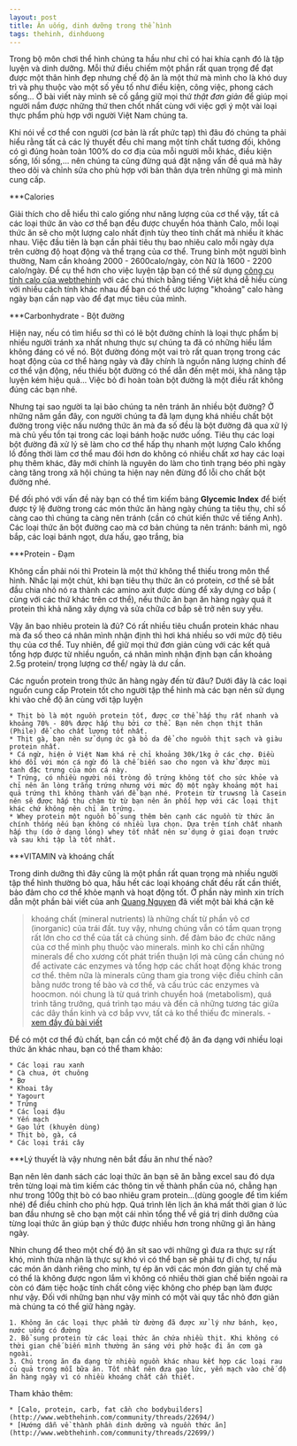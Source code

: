 ```yaml
---
layout: post
title: Ăn uống, dinh dưỡng trong thể hình
tags: thehinh, dinhduong  
---
```


Trong bộ môn chơi thể hình chúng ta hầu như chỉ có hai khía cạnh đó là tập luyện và dinh dưỡng. Mỗi thứ điều chiếm một phần rất quan trọng để đạt được một thân hình đẹp nhưng chế độ ăn là một thứ mà mình cho là khó duy trì và phụ thuộc vào một số yếu tố như điều kiện, công việc, phong cách sống... Ở bài viết này mình sẽ cố gắng giữ mọi thứ *thật đơn giản* để giúp mọi người nắm được những thứ then chốt nhất cùng với việc gợi ý một vài loại thực phẩm phù hợp với người Việt Nam chúng ta. 

Khi nói về cơ thể con người (cơ bản là rất phức tạp) thì đâu đó chúng ta phải hiểu rằng tất cả các lý thuyết đều chỉ mang một tính chất tương đối, không có gì đúng hoàn toàn 100% do cơ địa của mỗi người mỗi khác, điều kiện sống, lối sống,... nên chúng ta cũng đừng quá đặt nặng vấn đề quá mà hãy theo dõi và chỉnh sửa cho phù hợp với bản thân dựa trên những gì mà mình cung cấp.

***Calories

Giải thích cho dễ hiểu thì calo giống như năng lượng của cơ thể vậy, tất cả các loại thức ăn vào cơ thể bạn đều được chuyển hóa thành Calo, mỗi loại thức ăn sẽ cho một lượng calo nhất định tùy theo tính chất mà nhiều ít khác nhau. Việc đầu tiên là bạn cần phải tiêu thụ bao nhiêu calo mỗi ngày dựa trên cường độ hoạt động và thể trạng của cơ thể. Trung bình một người bình thường, Nam cần khoảng 2000 - 2600calo/ngày, còn Nữ là 1600 - 2200 calo/ngày. Để cụ thể hơn cho việc luyện tập bạn có thể sử dụng [công cụ tính calo của webthehinh](http://www.webthehinh.com/community/pages/cong-cu-tinh-luong-calo-bodybuilders/) với các chú thích bằng tiếng Việt khá dễ hiểu cùng với nhiều cách tính khác nhau để bạn có thể ước lượng "khoảng" calo hàng ngày bạn cần nạp vào để đạt mục tiêu của mình.

***Carbonhydrate - Bột đường

Hiện nay, nếu có tìm hiểu sơ thì có lẽ bột đường chính là loại thực phẩm bị nhiều người tránh xa nhất nhưng thực sự chúng ta đã có những hiểu lầm không đáng có về nó. Bột đường đóng một vai trò rất quan trọng trong các hoạt động của cơ thể hàng ngày và đây chính là nguồn năng lượng chính để cơ thể vận động, nếu thiếu bột đường có thể dẫn đến mệt mỏi, khả năng tập luyện kém hiệu quả... Việc bỏ đi hoàn toàn bột đường là một điều rất không đúng các bạn nhé.

Nhưng tại sao người ta lại bảo chúng ta nên tránh ăn nhiều bột đường? Ở những năm gần đây, con người chúng ta đã lạm dụng khá nhiều chất bột đường trong việc nấu nướng thức ăn mà đa số đều là bột đường đã qua xử lý mà chủ yếu tồn tại trong các loại bánh hoặc nước uống. Tiêu thụ các loại bột đường đã xử lý sẽ làm cho cơ thể hấp thụ nhanh một lượng Calo khổng lồ đồng thời làm cơ thể mau đói hơn do không có nhiều chất xơ hay các loại phụ thêm khác, đây mới chính là nguyên do làm cho tình trạng béo phì ngày càng tăng trong xã hội chúng ta hiện nay nên đừng đổ lỗi cho chất bột đường nhé.

Để đối phó với vấn đề này bạn có thể tìm kiếm bảng **Glycemic Index** để biết được tỷ lệ đường trong các món thức ăn hàng ngày chúng ta tiêu thụ, chỉ số càng cao thì chúng ta càng nên tránh (cần có chút kiến thức về tiếng Anh). Các loại thức ăn bột đường cao mà cơ bản chúng ta nên tránh: bánh mì, ngô bắp, các loại bánh ngọt, dưa hấu, gạo trắng, bia

***Protein - Đạm

Không cần phải nói thì Protein là một thứ không thể thiếu trong môn thể hình. Nhắc lại một chút, khi bạn tiêu thụ thức ăn có protein, cơ thể sẽ bắt đầu chia nhỏ nó ra thành các amino axit được dùng để xây dựng cơ bắp ( cùng với các thứ khác trên cơ thể), nếu thức ăn bạn ăn hàng ngày quá ít protein thì khả năng xây dựng và sửa chữa cơ bắp sẽ trở nên suy yếu.

Vậy ăn bao nhiêu protein là đủ? Có rất nhiều tiêu chuẩn protein khác nhau mà đa số theo cá nhân mình nhận định thì hơi khá nhiều so với mức độ tiêu thụ của cơ thể. Tuy nhiên, để giữ mọi thứ đơn giản cùng với các kết quả tổng hợp được từ nhiều nguồn, cá nhân mình nhận định bạn cần khoảng 2.5g protein/ trọng lượng cơ thể/ ngày là dư cần. 

Các nguồn protein trong thức ăn hàng ngày đến từ đâu? Dưới đây là các loại nguồn cung cấp Protein tốt cho người tập thể hình mà các bạn nên sử dụng khi vào chế độ ăn cùng với tập luyện

	* Thịt bò là một nguồn protein tốt, được cơ thể hấp thụ rất nhanh và khoảng 70% - 80% được hấp thụ bởi cơ thể. Bạn nên chọn thịt thăn (Phile) để cho chất lượng tốt nhất.
	* Thịt gà, bạn nên sử dụng ức gà bỏ da để cho nguồn thịt sạch và giàu protein nhất.
	* Cá ngừ, hiện ở Việt Nam khá rẻ chỉ khoảng 30k/1kg ở các chợ. Điều khó đối với món cá ngừ đó là chế biến sao cho ngon và khử được mùi tanh đặc trưng của món cá này.
	* Trứng, có nhiều người nói tròng đỏ trứng không tốt cho sức khỏe và chỉ nên ăn lòng trắng trứng nhưng với mức độ một ngày khoảng một hai quả trứng thì không thành vấn đề bạn nhé. Protein từ truwsng là Casein nên sẽ được hấp thu chậm từ từ bạn nên ăn phối hợp với các loại thịt khác chứ không nên chỉ ăn trứng.
	* Whey protein một nguồn bổ sung thêm bên cạnh các nguồn từ thức ăn chính thống nếu bạn không có nhiều lựa chọn. Dựa trên tính chất nhanh hấp thụ (do ở dạng lỏng) whey tốt nhất nên sử dụng ở giai đoạn trước và sau khi tập là tốt nhất.

***VITAMIN và khoáng chất

Trong dinh dưỡng thì đây cũng là một phần rất quan trọng mà nhiều người tập thể hình thường bỏ qua, hầu hết các loại khoáng chất đều rất cần thiết, bảo đảm cho cơ thể khỏe mạnh và hoạt động tốt. Ở phần này mình xin trích dẫn một phần bài viết của anh [Quang Nguyen](https://www.facebook.com/quangbangs) đã viết một bài khá cặn kẽ

>khoáng chất (mineral nutrients) là những chất từ phần vô cơ (inorganic) của trái đất. tuy vậy, nhưng chúng vẫn có tầm quan trọng rất lớn cho cơ thể của tất cả chúng sinh. để đảm bảo đc chức năng của cơ thể mình phụ thuộc vào minerals. mình ko chỉ cần những minerals để cho xương cốt phát triển thuận lợi mà cũng cần chúng nó để activate các enzymes và tổng hợp các chất hoạt động khác trong cơ thể. thêm nữa là minerals cũng tham gia trong việc điều chỉnh cân bằng nước trong tế bào và cơ thể, và cấu trúc các enzymes và hoocmon. nói chung là từ quá trình chuyển hoá (metabolism), quá trình tăng trưởng, quá trình tạo máu và đến cả những tương tác giữa các dây thần kinh và cơ bắp vvv, tất cả ko thể thiếu đc minerals. - [xem đầy đủ bài viết](https://www.facebook.com/photo.php?fbid=1191861580832707&set=a.467984566553749.110479.100000266292939&type=3&theater)

Để có một cơ thể đủ chất, bạn cần có một chế độ ăn đa dạng với nhiều loại thức ăn khác nhau, bạn có thể tham khảo:

	* Các loại rau xanh
	* Cà chua, ớt chuông
	* Bơ
	* Khoai tây
	* Yagourt
	* Trứng
	* Các loại đậu
	* Yến mạch
	* Gạo lứt (khuyên dùng)
	* Thịt bò, gà, cá
	* Các loại trái cây


***Lý thuyết là vậy nhưng nên bắt đầu ăn như thế nào?

Bạn nên lên danh sách các loại thức ăn bạn sẽ ăn bằng excel sau đó dựa trên từng loại mà tìm kiếm các thông tin về thành phần của nó, chẳng hạn như trong 100g thịt bò có bao nhiêu gram protein...(dùng google để tìm kiếm nhé) để điều chỉnh cho phù hợp. Quá trình lên lịch ăn khá mất thời gian ở lúc ban đầu nhưng sẽ cho bạn một cái nhìn tổng thể về giá trị dinh dưỡng của từng loại thức ăn giúp bạn ý thức được nhiều hơn trong những gì ăn hàng ngày.

Nhìn chung để theo một chế độ ăn sít sao với những gì đưa ra thực sự rất khó, mình thừa nhận là thực sự khó vì có thể bạn sẽ phải tự đi chợ, tự nấu các món ăn dành riêng cho mình, tự ép ăn với các món đơn giản tự chế mà có thể là không được ngon lắm vì không có nhiều thời gian chế biến ngoài ra còn có đám tiệc hoặc tính chất công việc không cho phép bạn làm được như vậy. Đối với những bạn như vậy mình có một vài quy tắc nhỏ đơn giản mà chúng ta có thể giữ hàng ngày.

	1. Không ăn các loại thực phẩm từ đường đã được xử lý như bánh, kẹo, nước uống có đường
	2. Bổ sung protein từ các loại thức ăn chứa nhiều thịt. Khi không có thời gian chế biến mình thường ăn sáng với phở hoặc đi ăn cơm gà ngoài.
	3. Chú trọng ăn đa dạng từ nhiều nguồn khác nhau kết hợp các loại rau củ quả trong mỗi bữa ăn. Tốt nhất nên đưa gạo lức, yến mạch vào chế độ ăn hàng ngày vì có nhiều khoáng chất cần thiết.

Tham khảo thêm:

	* [Calo, protein, carb, fat cần cho bodybuilders] (http://www.webthehinh.com/community/threads/22694/)
	* [Hướng dẫn về thành phần dinh dưỡng và nguồn thức ăn](http://www.webthehinh.com/community/threads/22699/)

